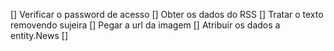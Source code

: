 [] Verificar o password de acesso 
[] Obter os dados do RSS
[] Tratar o texto removendo sujeira
[] Pegar a url da imagem 
[] Atribuir os dados a entity.News
[] 